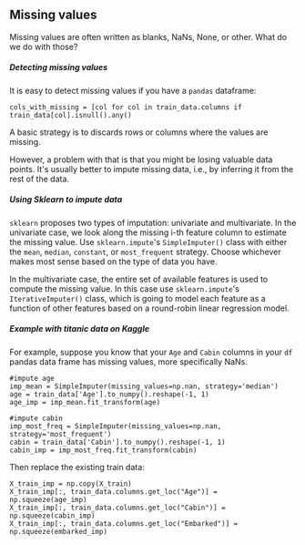 ## Missing values

Missing values are often written as blanks, NaNs, None, or other. What do we do with those?

##### Detecting missing values 
It is easy to detect missing values if you have a `pandas` dataframe:

```
cols_with_missing = [col for col in train_data.columns if train_data[col].isnull().any()
```

A basic strategy is to discards rows or columns where the values are missing. 

However, a problem with that is that you might be losing valuable data points. It's usually better to impute missing data, i.e., by inferring it from the rest of the data.

##### Using Sklearn to impute data 

`sklearn` proposes two types of imputation: univariate and multivariate.
In the univariate case, we look along the missing i-th feature column to estimate the missing value. Use `sklearn.impute`'s `SimpleImputer()` class with either the `mean`, `median`, `constant`, or `most_frequent` strategy. Choose whichever makes most sense based on the type of data you have.

In the multivariate case, the entire set of available features is used to compute the missing value. In this case use `sklearn.impute`'s `IterativeImputer()` class, which is going to model each feature as a function of other features based on a round-robin linear regression model. 

##### Example with titanic data on Kaggle

For example, suppose you know that your `Age` and `Cabin` columns in your `df` pandas data frame has missing values, more specifically NaNs. 

```
#impute age
imp_mean = SimpleImputer(missing_values=np.nan, strategy='median')
age = train_data['Age'].to_numpy().reshape(-1, 1)
age_imp = imp_mean.fit_transform(age)

#impute cabin
imp_most_freq = SimpleImputer(missing_values=np.nan, strategy='most_frequent')
cabin = train_data['Cabin'].to_numpy().reshape(-1, 1)
cabin_imp = imp_most_freq.fit_transform(cabin)
```

Then replace the existing train data:
```
X_train_imp = np.copy(X_train)
X_train_imp[:, train_data.columns.get_loc("Age")] = np.squeeze(age_imp)
X_train_imp[:, train_data.columns.get_loc("Cabin")] = np.squeeze(cabin_imp)
X_train_imp[:, train_data.columns.get_loc("Embarked")] = np.squeeze(embarked_imp)
```